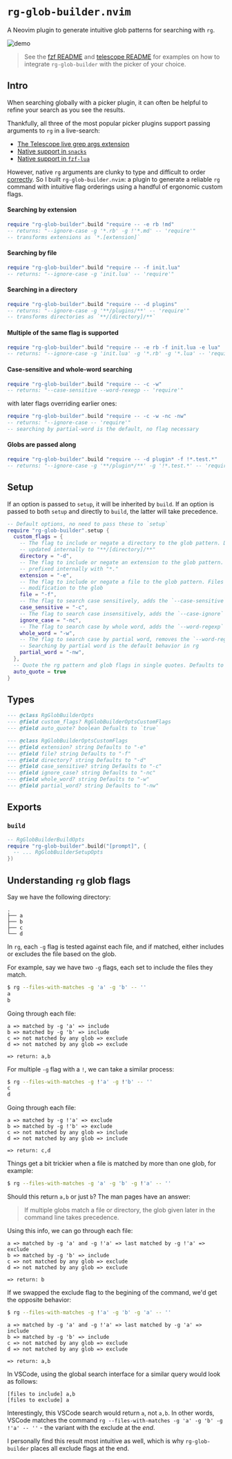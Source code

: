 # `rg-glob-builder.nvim`

A Neovim plugin to generate intuitive glob patterns for searching with `rg`.

![demo](https://elanmed.dev/nvim-plugins/rg-glob-builder.png)

> See the [fzf README](https://github.com/elanmed/rg-glob-builder.nvim/blob/master/README-FZF-LUA.md) and [telescope README](https://github.com/elanmed/rg-glob-builder.nvim/blob/master/README-TELESCOPE.md) for examples on how to integrate `rg-glob-builder` with the picker of your choice.

## Intro

When searching globally with a picker plugin, it can often be helpful to refine your search as you see the results. 

Thankfully, all three of the most popular picker plugins support passing arguments to `rg` in a live-search:

- [The Telescope live grep args extension](https://github.com/nvim-telescope/telescope-live-grep-args.nvim)
- [Native support in `snacks`](https://github.com/folke/snacks.nvim/discussions/461#discussioncomment-11894765)
- [Native support in `fzf-lua`](https://github.com/ibhagwan/fzf-lua/wiki#how-can-i-restrict-grep-search-to-certain-files)

However, native `rg` arguments are clunky to type and difficult to order [correctly](https://github.com/elanmed/rg-glob-builder.nvim#understanding-rg-glob-flags). So I built `rg-glob-builder.nvim`: a plugin to generate a reliable `rg` command with intuitive flag orderings using a handful of ergonomic custom flags.

#### Searching by extension
```lua
require "rg-glob-builder".build "require -- -e rb !md"
-- returns: "--ignore-case -g '*.rb' -g !'*.md' -- 'require'"
-- transforms extensions as `*.[extension]`
```

#### Searching by file
```lua
require "rg-glob-builder".build "require -- -f init.lua"
-- returns: "--ignore-case -g 'init.lua' -- 'require'"
```

#### Searching in a directory
```lua
require "rg-glob-builder".build "require -- -d plugins"
-- returns: "--ignore-case -g '**/plugins/**' -- 'require'"
-- transforms directories as `**/[directory]/**`
```

#### Multiple of the same flag is supported
```lua
require "rg-glob-builder".build "require -- -e rb -f init.lua -e lua"
-- returns: "--ignore-case -g 'init.lua' -g '*.rb' -g '*.lua' -- 'require'"
```

#### Case-sensitive and whole-word searching
```lua
require "rg-glob-builder".build "require -- -c -w"
-- returns: "--case-sensitive --word-rexegp -- 'require'"
```

with later flags overriding earlier ones:
```lua
require "rg-glob-builder".build "require -- -c -w -nc -nw"
-- returns: "--ignore-case -- 'require'"
-- searching by partial-word is the default, no flag necessary
```

#### Globs are passed along
```lua
require "rg-glob-builder".build "require -- -d plugin* -f !*.test.*"
-- returns: "--ignore-case -g '**/plugin*/**' -g '!*.test.*' -- 'require'"
```

## Setup

If an option is passed to `setup`, it will be inherited by `build`. If an option is passed to both `setup` and directly to `build`, the latter will take precedence.

```lua
-- Default options, no need to pass these to `setup`
require "rg-glob-builder".setup {
  custom_flags = {
    -- The flag to include or negate a directory to the glob pattern. Directories are 
    -- updated internally to "**/[directory]/**"
    directory = "-d",
    -- The flag to include or negate an extension to the glob pattern. Extensions are 
    -- prefixed internally with "*."
    extension = "-e",
    -- The flag to include or negate a file to the glob pattern. Files are passed without 
    -- modification to the glob
    file = "-f",
    -- The flag to search case sensitively, adds the `--case-sensitive` flag
    case_sensitive = "-c",
    -- The flag to search case insensitively, adds the `--case-ignore` flag
    ignore_case = "-nc",
    -- The flag to search case by whole word, adds the `--word-regexp` flag
    whole_word = "-w",
    -- The flag to search case by partial word, removes the `--word-regexp` flag 
    -- Searching by partial word is the default behavior in rg
    partial_word = "-nw",
  },
  -- Quote the rg pattern and glob flags in single quotes. Defaults to true.
  auto_quote = true
}
```

## Types 
```lua
--- @class RgGlobBuilderOpts
--- @field custom_flags? RgGlobBuilderOptsCustomFlags
--- @field auto_quote? boolean Defualts to `true`

--- @class RgGlobBuilderOptsCustomFlags
--- @field extension? string Defaults to "-e"
--- @field file? string Defaults to "-f"
--- @field directory? string Defaults to "-d"
--- @field case_sensitive? string Defaults to "-c"
--- @field ignore_case? string Defaults to "-nc"
--- @field whole_word? string Defaults to "-w"
--- @field partial_word? string Defaults to "-nw"
```

## Exports

### `build`
```lua
-- RgGlobBuilderBuildOpts
require "rg-glob-builder".build("[prompt]", {
  -- ... RgGlobBuilderSetupOpts
})
```

## Understanding `rg` glob flags

Say we have the following directory:

```
.
├── a
├── b
├── c
└── d
```

In `rg`, each `-g` flag is tested against each file, and if matched, either includes or excludes the file based on the glob.

For example, say we have two `-g` flags, each set to include the files they match.

```bash
$ rg --files-with-matches -g 'a' -g 'b' -- ''
a
b
```

Going through each file:

```
a => matched by -g 'a' => include
b => matched by -g 'b' => include
c => not matched by any glob => exclude
d => not matched by any glob => exclude

=> return: a,b
```

For multiple `-g` flag with a `!`, we can take a similar process:

```bash
$ rg --files-with-matches -g !'a' -g !'b' -- ''
c
d
```

Going through each file:

```
a => matched by -g !'a' => exclude
b => matched by -g !'b' => exclude
c => not matched by any glob => include
d => not matched by any glob => include

=> return: c,d
```

Things get a bit trickier when a file is matched by more than one glob, for example:

```bash
$ rg --files-with-matches -g 'a' -g 'b' -g !'a' -- ''
```

Should this return `a,b` or just `b`? The man pages have an answer:

> If multiple globs match a file or directory, the glob given later in the command line takes precedence.

Using this info, we can go through each file:

```
a => matched by -g 'a' and -g !'a' => last matched by -g !'a' => exclude
b => matched by -g 'b' => include
c => not matched by any glob => exclude
d => not matched by any glob => exclude

=> return: b
```

If we swapped the exclude flag to the begining of the command, we'd get the opposite behavior:

```bash
$ rg --files-with-matches -g !'a' -g 'b' -g 'a' -- ''
```

```
a => matched by -g 'a' and -g !'a' => last matched by -g 'a' => include
b => matched by -g 'b' => include
c => not matched by any glob => exclude
d => not matched by any glob => exclude

=> return: a,b
```

In VSCode, using the global search interface for a similar query would look as follows:

```
[files to include] a,b
[files to exclude] a
```

Interestingly, this VSCode search would return `a`, not `a,b`. In other words, VSCode matches the command `rg --files-with-matches -g 'a' -g 'b' -g !'a' -- ''` - the variant with the exclude at the _end_.

I personally find this result most intuitive as well, which is why `rg-glob-builder` places all exclude flags at the end.

